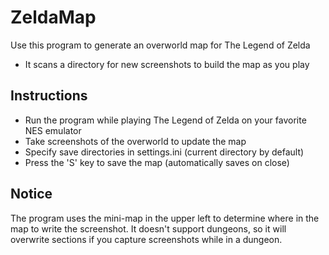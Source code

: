 # ZeldaMap

Use this program to generate an overworld map for The Legend of Zelda
* It scans a directory for new screenshots to build the map as you play

## Instructions

* Run the program while playing The Legend of Zelda on your favorite NES emulator
* Take screenshots of the overworld to update the map
* Specify save directories in settings.ini (current directory by default)
* Press the 'S' key to save the map (automatically saves on close)

## Notice

The program uses the mini-map in the upper left to determine where in the map to write the screenshot.  It doesn't support dungeons, so it will overwrite sections if you capture screenshots while in a dungeon.